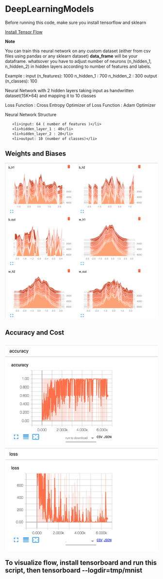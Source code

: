 # DeepLearningModels

<p>Before running this code, make sure you install tensorflow and sklearn<p>

<u href="https://www.tensorflow.org/install/">Install Tensor Flow</u>


<p><b>Note</b></p>
You can train this neural network on any custom dataset (either from csv files using pandas or any sklearn dataset)
<b>data_frame</b> will be your dataframe.
whatsover you have to adjust number of neurons (n_hidden_1, n_hidden_2) in hidden layers according to number of features and labels. 

Example :
input (n_features): 1000
n_hidden_1 : 700
n_hidden_2 : 300
output (n_classes): 100



Neural Network with 2 hidden layers taking input as handwritten dataset(15K*64) and mapping it to 10 classes

Loss Function : Cross Entropy
Optimizer of Loss Function : Adam Optimizer

Neural Network Structure
<ul>

	<li>input: 64 ( number of features )</li>
	<li>hidden_layer_1 : 40</li>
    <li>hidden_layer_2 : 20</li>
    <li>output: 10 (number of classes)</li>

</ul>

<h2>Weights and Biases</h2>
<img src="Images/histogram.png"/>

<h2>Accuracy and Cost<h2>
<img src="Images/scaler.png"/>


<p>To visualize flow, install tensorboard and run this script,
	then tensorboard --logdir=tmp/mnist</p>